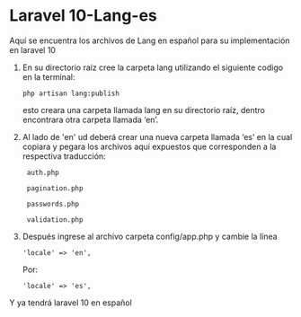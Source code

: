 # Laravel 10-Lang-es
Aquí se encuentra los archivos de Lang en español para su implementación en laravel 10

1. En su directorio raíz cree la carpeta lang utilizando el siguiente codigo en la terminal:

       php artisan lang:publish

      esto creara una carpeta llamada lang en su directorio raíz, dentro encontrara otra carpeta llamada ‘en’.

2. Al lado de 'en' ud deberá crear una nueva carpeta llamada ‘es’ en la cual copiara y pegara los archivos aqui expuestos que corresponden 
a la respectiva traducción:

        auth.php

        pagination.php

        passwords.php

        validation.php

3. Después ingrese al archivo carpeta config/app.php y cambie la línea

       'locale' => 'en', 
 
      Por:  

       'locale' => 'es',

Y ya tendrá laravel 10 en español 

